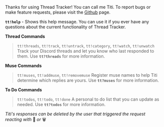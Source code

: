 Thanks for using Thread Tracker! You can call me Titi. To report bugs or make feature requests, please visit the [Github](https://github.com/vexx32/thread-tracker) page.

**`tt!help`** - Shows this help message. You can use it if you ever have any questions about the current functionality of Thread Tracker.

__**Thread Commands**__
> `tt!threads`, `tt!track`, `tt!untrack`, `tt!category`, `tt!watch`, `tt!unwatch`
> Track your Discord threads and let you know who last responded to them. Use **`tt?threads`** for more information.

__**Muse Commands**__
> `tt!muses`, `tt!addmuse`, `tt!removemuse`
> Register muse names to help Titi determine which replies are yours. Use **`tt?muses`** for more information.

__**To Do Commands**__
> `tt!todos`, `tt!todo`, `tt!done`
> A personal to do list that you can update as needed. Use **`tt?todos`** for more information.

_Titi's responses can be deleted by the user that triggered the request reacting with_ :no_entry_sign: _or_ :wastebasket:
